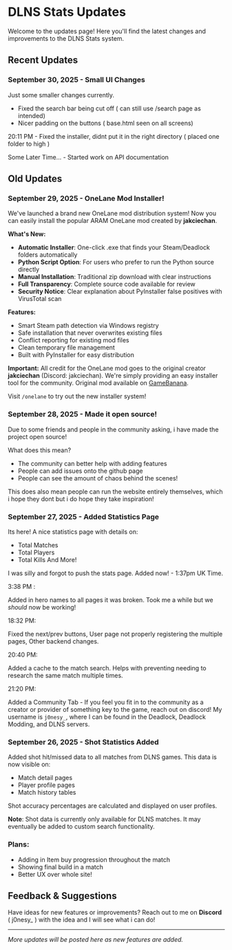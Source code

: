 # DLNS Stats Updates

Welcome to the updates page! Here you'll find the latest changes and improvements to the DLNS Stats system.

## Recent Updates

### September 30, 2025 - Small UI Changes

Just some smaller changes currently. 

- Fixed the search bar being cut off ( can still use /search page as intended)
- Nicer padding on the buttons ( base.html seen on all screens)

20:11 PM - Fixed the installer, didnt put it in the right directory ( placed one folder to high )

Some Later Time... - Started work on API documentation

## Old Updates

### September 29, 2025 - OneLane Mod Installer!

We've launched a brand new OneLane mod distribution system! Now you can easily install the popular ARAM OneLane mod created by **jakciechan**.

**What's New:**

- **Automatic Installer**: One-click .exe that finds your Steam/Deadlock folders automatically
- **Python Script Option**: For users who prefer to run the Python source directly  
- **Manual Installation**: Traditional zip download with clear instructions
- **Full Transparency**: Complete source code available for review
- **Security Notice**: Clear explanation about PyInstaller false positives with VirusTotal scan

**Features:**

- Smart Steam path detection via Windows registry
- Safe installation that never overwrites existing files
- Conflict reporting for existing mod files
- Clean temporary file management
- Built with PyInstaller for easy distribution

**Important:** All credit for the OneLane mod goes to the original creator **jakciechan** (Discord: jakciechan). We're simply providing an easy installer tool for the community. Original mod available on [GameBanana](https://gamebanana.com/wips/95034).

Visit `/onelane` to try out the new installer system!

### September 28, 2025 - Made it open source!

Due to some friends and people in the community asking, i have made the project open source!

What does this mean?

- The community can better help with adding features
- People can add issues onto the github page
- People can see the amount of chaos behind the scenes!

This does also mean people can run the website entirely themselves, which i hope they dont but i do hope they take inspiration!

### September 27, 2025 - Added Statistics Page

Its here! A nice statistics page with details on:

- Total Matches
- Total Players
- Total Kills
And More!

I was silly and forgot to push the stats page. Added now! - 1:37pm UK Time.

3:38 PM :

Added in hero names to all pages it was broken. Took me a while but we *should* now be working!

18:32 PM:

Fixed the next/prev buttons, User page not properly registering the multiple pages, Other backend changes.

20:40 PM:

Added a cache to the match search. Helps with preventing needing to research the same match multiple times.

21:20 PM:

Added a Community Tab - If you feel you fit in to the community as a creator or provider of something key to the game, reach out on discord! My username is `j0nesy_`, where I can be found in the Deadlock, Deadlock Modding, and DLNS servers.



### September 26, 2025 - Shot Statistics Added
Added shot hit/missed data to all matches from DLNS games. This data is now visible on:
- Match detail pages
- Player profile pages 
- Match history tables

Shot accuracy percentages are calculated and displayed on user profiles.

**Note**: Shot data is currently only available for DLNS matches. It may eventually be added to custom search functionality.

### Plans:
- Adding in Item buy progression throughout the match
- Showing final build in a match
- Better UX over whole site!


## Feedback & Suggestions

Have ideas for new features or improvements? Reach out to me on **Discord** ( j0nesy_ ) with the idea and I will see what i can do!

---

*More updates will be posted here as new features are added.*
